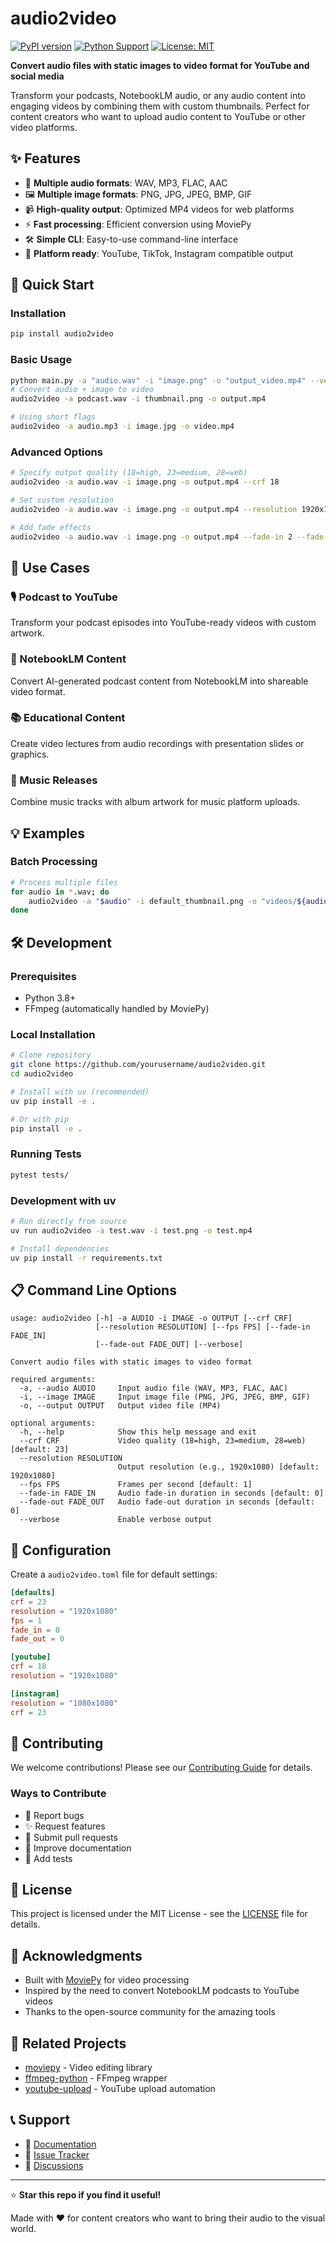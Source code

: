 # audio2video

[![PyPI version](https://badge.fury.io/py/audio2video.svg)](https://badge.fury.io/py/audio2video)
[![Python Support](https://img.shields.io/pypi/pyversions/audio2video.svg)](https://pypi.org/project/audio2video/)
[![License: MIT](https://img.shields.io/badge/License-MIT-yellow.svg)](https://opensource.org/licenses/MIT)

**Convert audio files with static images to video format for YouTube and social media**

Transform your podcasts, NotebookLM audio, or any audio content into engaging videos by combining them with custom thumbnails. Perfect for content creators who want to upload audio content to YouTube or other video platforms.

## ✨ Features

- 🎵 **Multiple audio formats**: WAV, MP3, FLAC, AAC
- 🖼️ **Multiple image formats**: PNG, JPG, JPEG, BMP, GIF
- 📹 **High-quality output**: Optimized MP4 videos for web platforms
- ⚡ **Fast processing**: Efficient conversion using MoviePy
- 🛠️ **Simple CLI**: Easy-to-use command-line interface
- 📱 **Platform ready**: YouTube, TikTok, Instagram compatible output

## 🚀 Quick Start

### Installation

```bash
pip install audio2video
```

### Basic Usage

```bash
python main.py -a "audio.wav" -i "image.png" -o "output_video.mp4" --verbose
# Convert audio + image to video
audio2video -a podcast.wav -i thumbnail.png -o output.mp4

# Using short flags
audio2video -a audio.mp3 -i image.jpg -o video.mp4
```

### Advanced Options

```bash
# Specify output quality (18=high, 23=medium, 28=web)
audio2video -a audio.wav -i image.png -o output.mp4 --crf 18

# Set custom resolution
audio2video -a audio.wav -i image.png -o output.mp4 --resolution 1920x1080

# Add fade effects
audio2video -a audio.wav -i image.png -o output.mp4 --fade-in 2 --fade-out 3
```

## 📖 Use Cases

### 🎙️ Podcast to YouTube
Transform your podcast episodes into YouTube-ready videos with custom artwork.

### 🤖 NotebookLM Content
Convert AI-generated podcast content from NotebookLM into shareable video format.

### 📚 Educational Content
Create video lectures from audio recordings with presentation slides or graphics.

### 🎵 Music Releases
Combine music tracks with album artwork for music platform uploads.

## 💡 Examples
### Batch Processing
```bash
# Process multiple files
for audio in *.wav; do
    audio2video -a "$audio" -i default_thumbnail.png -o "videos/${audio%.wav}.mp4"
done
```

## 🛠️ Development

### Prerequisites
- Python 3.8+
- FFmpeg (automatically handled by MoviePy)

### Local Installation
```bash
# Clone repository
git clone https://github.com/yourusername/audio2video.git
cd audio2video

# Install with uv (recommended)
uv pip install -e .

# Or with pip
pip install -e .
```

### Running Tests
```bash
pytest tests/
```

### Development with uv
```bash
# Run directly from source
uv run audio2video -a test.wav -i test.png -o test.mp4

# Install dependencies
uv pip install -r requirements.txt
```

## 📋 Command Line Options

```
usage: audio2video [-h] -a AUDIO -i IMAGE -o OUTPUT [--crf CRF] 
                   [--resolution RESOLUTION] [--fps FPS] [--fade-in FADE_IN] 
                   [--fade-out FADE_OUT] [--verbose]

Convert audio files with static images to video format

required arguments:
  -a, --audio AUDIO     Input audio file (WAV, MP3, FLAC, AAC)
  -i, --image IMAGE     Input image file (PNG, JPG, JPEG, BMP, GIF)
  -o, --output OUTPUT   Output video file (MP4)

optional arguments:
  -h, --help            Show this help message and exit
  --crf CRF             Video quality (18=high, 23=medium, 28=web) [default: 23]
  --resolution RESOLUTION
                        Output resolution (e.g., 1920x1080) [default: 1920x1080]
  --fps FPS             Frames per second [default: 1]
  --fade-in FADE_IN     Audio fade-in duration in seconds [default: 0]
  --fade-out FADE_OUT   Audio fade-out duration in seconds [default: 0]
  --verbose             Enable verbose output
```

## 🔧 Configuration

Create a `audio2video.toml` file for default settings:

```toml
[defaults]
crf = 23
resolution = "1920x1080"
fps = 1
fade_in = 0
fade_out = 0

[youtube]
crf = 18
resolution = "1920x1080"

[instagram]
resolution = "1080x1080"
crf = 23
```

## 🤝 Contributing

We welcome contributions! Please see our [Contributing Guide](CONTRIBUTING.md) for details.

### Ways to Contribute
- 🐛 Report bugs
- ✨ Request features
- 🔧 Submit pull requests
- 📝 Improve documentation
- 🧪 Add tests

## 📄 License

This project is licensed under the MIT License - see the [LICENSE](LICENSE) file for details.

## 🙏 Acknowledgments

- Built with [MoviePy](https://zulko.github.io/moviepy/) for video processing
- Inspired by the need to convert NotebookLM podcasts to YouTube videos
- Thanks to the open-source community for the amazing tools

## 🔗 Related Projects

- [moviepy](https://github.com/Zulko/moviepy) - Video editing library
- [ffmpeg-python](https://github.com/kkroening/ffmpeg-python) - FFmpeg wrapper
- [youtube-upload](https://github.com/tokland/youtube-upload) - YouTube upload automation

## 📞 Support

- 📖 [Documentation](https://github.com/yourusername/audio2video/wiki)
- 🐛 [Issue Tracker](https://github.com/yourusername/audio2video/issues)
- 💬 [Discussions](https://github.com/yourusername/audio2video/discussions)

---

⭐ **Star this repo if you find it useful!**

Made with ❤️ for content creators who want to bring their audio to the visual world.
